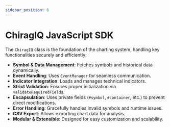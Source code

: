 ```yaml
---
sidebar_position: 6
---
```


# ChiragIQ JavaScript SDK

The `ChiragIQ` class is the foundation of the charting system, handling key functionalities securely and efficiently:

- **Symbol & Data Management**: Fetches symbols and historical data dynamically.
- **Event Handling**: Uses `EventManager` for seamless communication.
- **Indicator Integration**: Loads and manages technical indicators.
- **Strict Validation**: Ensures proper initialization via `validateRequiredFields`.
- **Encapsulation**: Uses private fields (`#symbol`, `#container`, etc.) to prevent direct modifications.
- **Error Handling**: Gracefully handles invalid symbols and runtime issues.
- **CSV Export**: Allows exporting chart data for analysis.
- **Modular & Extensible**: Designed for easy customization and scalability.
